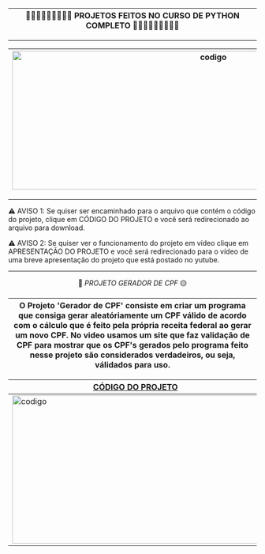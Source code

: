 <div align='center'>

|🐍🐍🐍🐍🐍🐍🐍🐍🐍 PROJETOS FEITOS NO CURSO DE PYTHON COMPLETO 🐍🐍🐍🐍🐍🐍🐍🐍🐍|
|------------------------------------------------------------------------------|

</div>

---





<div align='center'>


|<img src="https://github.com/user-attachments/assets/c4f12b04-89a5-4289-b482-883fad7925fe" alt = "codigo" width="800" height="280">|
|----------------------------------|

</div>


---

⚠️ AVISO 1: Se quiser ser encaminhado para o arquivo que contém o código do projeto, clique em CÓDIGO DO PROJETO e você será redirecionado ao arquivo para download.&nbsp;

⚠️ AVISO 2: Se quiser ver o funcionamento do projeto em vídeo clique em APRESENTAÇÃO DO PROJETO e você será redirecionado para o vídeo de uma breve apresentação do projeto que está postado no yutube.

---

<div align='center'>
  
🔵<i> PROJETO GERADOR DE CPF </i>🟡


|O Projeto 'Gerador de CPF' consiste em criar um programa que consiga gerar aleatóriamente um CPF válido de acordo com o cálculo que é feito pela própria receita federal ao gerar um novo CPF. No video usamos um site que faz validação de CPF para mostrar que os CPF's gerados pelo programa feito nesse projeto são considerados verdadeiros, ou seja, válidados para uso.|
|-------------------------------------------------------|

</div>
<div align='center'>
  
|  <a href="https://github.com/pedrohenrique3dk/Curso_Python_Avancado/blob/main/Projetos/Gerador_CPF.py">CÓDIGO DO PROJETO</a> |<a href="https://youtu.be/o24l8UWm4xo">APRESENTAÇÃO DO PROJETO</a> |
|---------------------------------------------|--------------------------------------------------|
|<img src="https://github.com/user-attachments/assets/29e95474-9df0-4a12-86c9-efa8ba07569f" alt = "codigo" width="500" height="300">|<img src="https://github.com/user-attachments/assets/ee29bc82-37b9-4090-951a-c5153521876a" alt = "codigo" width="500" height="300">|






</div>



